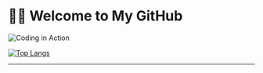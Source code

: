 # 👨‍💻 Welcome to My GitHub  

![Coding in Action](https://media.giphy.com/media/13HgwGsXF0aiGY/giphy.gif)

[![Top Langs](https://github-readme-stats.vercel.app/api/top-langs/?username=YOUR_GITHUB_USERNAME&layout=compact)](https://github.com/anuraghazra/github-readme-stats)

---
